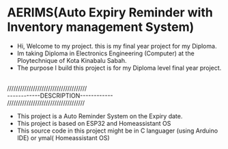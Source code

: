 # AERIMS(Auto Expiry Reminder with Inventory management System)
- Hi, Welcome to my project. this is my final year project for my Diploma.
- Im taking Diploma in Electronics Engineering (Computer) at the Ploytechnique of Kota Kinabalu Sabah.
- The purpose I build this project is for my Diploma level final year project.

<br> 
///////////////////////////////////// <br> 
------------DESCRIPTION------------   <br> 
//////////////////////////////////// <br> 

- This project is a Auto Reminder System on the Expiry date.
- This project is based on ESP32 and Homeassistant OS
- This source code in this project might be in C languager (using Arduino IDE) or ymal( Homeassistant OS)

